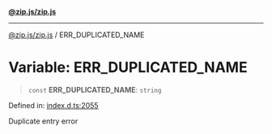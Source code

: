 [**@zip.js/zip.js**](../README.md)

***

[@zip.js/zip.js](../globals.md) / ERR\_DUPLICATED\_NAME

# Variable: ERR\_DUPLICATED\_NAME

> `const` **ERR\_DUPLICATED\_NAME**: `string`

Defined in: [index.d.ts:2055](https://github.com/gildas-lormeau/zip.js/blob/251b484ba01a922c47b1394efacb8926682f5796/index.d.ts#L2055)

Duplicate entry error

